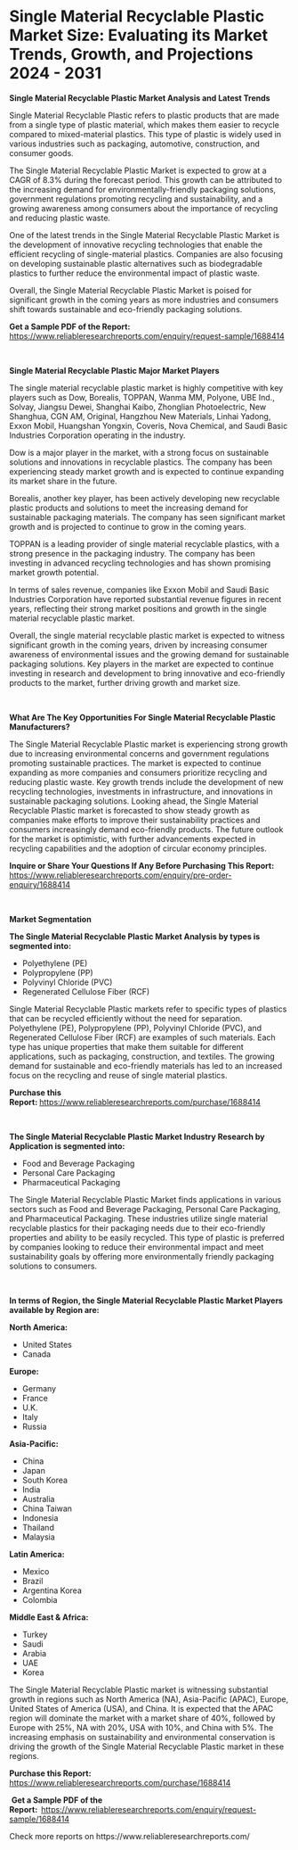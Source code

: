 <p><h1>Single Material Recyclable Plastic Market Size: Evaluating its Market Trends, Growth, and Projections 2024 - 2031</h1></p><p><strong>Single Material Recyclable Plastic Market Analysis and Latest Trends</strong></p>
<p><p>Single Material Recyclable Plastic refers to plastic products that are made from a single type of plastic material, which makes them easier to recycle compared to mixed-material plastics. This type of plastic is widely used in various industries such as packaging, automotive, construction, and consumer goods.</p><p>The Single Material Recyclable Plastic Market is expected to grow at a CAGR of 8.3% during the forecast period. This growth can be attributed to the increasing demand for environmentally-friendly packaging solutions, government regulations promoting recycling and sustainability, and a growing awareness among consumers about the importance of recycling and reducing plastic waste.</p><p>One of the latest trends in the Single Material Recyclable Plastic Market is the development of innovative recycling technologies that enable the efficient recycling of single-material plastics. Companies are also focusing on developing sustainable plastic alternatives such as biodegradable plastics to further reduce the environmental impact of plastic waste.</p><p>Overall, the Single Material Recyclable Plastic Market is poised for significant growth in the coming years as more industries and consumers shift towards sustainable and eco-friendly packaging solutions.</p></p>
<p><strong>Get a Sample PDF of the Report:&nbsp;</strong> <a href="https://www.reliableresearchreports.com/enquiry/request-sample/1688414">https://www.reliableresearchreports.com/enquiry/request-sample/1688414</a></p>
<p>&nbsp;</p>
<p><strong>Single Material Recyclable Plastic Major Market Players</strong></p>
<p><p>The single material recyclable plastic market is highly competitive with key players such as Dow, Borealis, TOPPAN, Wanma MM, Polyone, UBE Ind., Solvay, Jiangsu Dewei, Shanghai Kaibo, Zhonglian Photoelectric, New Shanghua, CGN AM, Original, Hangzhou New Materials, Linhai Yadong, Exxon Mobil, Huangshan Yongxin, Coveris, Nova Chemical, and Saudi Basic Industries Corporation operating in the industry.</p><p>Dow is a major player in the market, with a strong focus on sustainable solutions and innovations in recyclable plastics. The company has been experiencing steady market growth and is expected to continue expanding its market share in the future.</p><p>Borealis, another key player, has been actively developing new recyclable plastic products and solutions to meet the increasing demand for sustainable packaging materials. The company has seen significant market growth and is projected to continue to grow in the coming years.</p><p>TOPPAN is a leading provider of single material recyclable plastics, with a strong presence in the packaging industry. The company has been investing in advanced recycling technologies and has shown promising market growth potential.</p><p>In terms of sales revenue, companies like Exxon Mobil and Saudi Basic Industries Corporation have reported substantial revenue figures in recent years, reflecting their strong market positions and growth in the single material recyclable plastic market.</p><p>Overall, the single material recyclable plastic market is expected to witness significant growth in the coming years, driven by increasing consumer awareness of environmental issues and the growing demand for sustainable packaging solutions. Key players in the market are expected to continue investing in research and development to bring innovative and eco-friendly products to the market, further driving growth and market size.</p></p>
<p>&nbsp;</p>
<p><strong>What Are The Key Opportunities For Single Material Recyclable Plastic Manufacturers?</strong></p>
<p><p>The Single Material Recyclable Plastic market is experiencing strong growth due to increasing environmental concerns and government regulations promoting sustainable practices. The market is expected to continue expanding as more companies and consumers prioritize recycling and reducing plastic waste. Key growth trends include the development of new recycling technologies, investments in infrastructure, and innovations in sustainable packaging solutions. Looking ahead, the Single Material Recyclable Plastic market is forecasted to show steady growth as companies make efforts to improve their sustainability practices and consumers increasingly demand eco-friendly products. The future outlook for the market is optimistic, with further advancements expected in recycling capabilities and the adoption of circular economy principles.</p></p>
<p><strong>Inquire or Share Your Questions If Any Before Purchasing This Report:</strong> <a href="https://www.reliableresearchreports.com/enquiry/pre-order-enquiry/1688414">https://www.reliableresearchreports.com/enquiry/pre-order-enquiry/1688414</a></p>
<p>&nbsp;</p>
<p><strong>Market Segmentation</strong></p>
<p><strong>The Single Material Recyclable Plastic Market Analysis by types is segmented into:</strong></p>
<p><ul><li>Polyethylene (PE)</li><li>Polypropylene (PP)</li><li>Polyvinyl Chloride (PVC)</li><li>Regenerated Cellulose Fiber (RCF)</li></ul></p>
<p><p>Single Material Recyclable Plastic markets refer to specific types of plastics that can be recycled efficiently without the need for separation. Polyethylene (PE), Polypropylene (PP), Polyvinyl Chloride (PVC), and Regenerated Cellulose Fiber (RCF) are examples of such materials. Each type has unique properties that make them suitable for different applications, such as packaging, construction, and textiles. The growing demand for sustainable and eco-friendly materials has led to an increased focus on the recycling and reuse of single material plastics.</p></p>
<p><strong>Purchase this Report:&nbsp;</strong><a href="https://www.reliableresearchreports.com/purchase/1688414">https://www.reliableresearchreports.com/purchase/1688414</a></p>
<p>&nbsp;</p>
<p><strong>The Single Material Recyclable Plastic Market Industry Research by Application is segmented into:</strong></p>
<p><ul><li>Food and Beverage Packaging</li><li>Personal Care Packaging</li><li>Pharmaceutical Packaging</li></ul></p>
<p><p>The Single Material Recyclable Plastic Market finds applications in various sectors such as Food and Beverage Packaging, Personal Care Packaging, and Pharmaceutical Packaging. These industries utilize single material recyclable plastics for their packaging needs due to their eco-friendly properties and ability to be easily recycled. This type of plastic is preferred by companies looking to reduce their environmental impact and meet sustainability goals by offering more environmentally friendly packaging solutions to consumers.</p></p>
<p>&nbsp;</p>
<p><strong>In terms of Region, the Single Material Recyclable Plastic Market Players available by Region are:</strong></p>
<p>
    <p> <strong> North America: </strong>
        <ul>
            <li>United States</li>
            <li>Canada</li>
        </ul>
        </p> 
    <p> <strong> Europe: </strong>
        <ul>
            <li>Germany</li>
            <li>France</li>
            <li>U.K.</li>
            <li>Italy</li>
            <li>Russia</li>
        </ul>
        </p> 
    <p> <strong> Asia-Pacific: </strong>
        <ul>
            <li>China</li>
            <li>Japan</li>
            <li>South Korea</li>
            <li>India</li>
            <li>Australia</li>
            <li>China Taiwan</li>
            <li>Indonesia</li>
            <li>Thailand</li>
            <li>Malaysia</li>
        </ul>
        </p> 
    <p> <strong> Latin America: </strong>
        <ul>
            <li>Mexico</li>
            <li>Brazil</li>
            <li>Argentina Korea</li>
            <li>Colombia</li>
        </ul>
        </p> 
    <p> <strong> Middle East & Africa: </strong>
        <ul>
            <li>Turkey</li>
            <li>Saudi</li>
            <li>Arabia</li>
            <li>UAE</li>
            <li>Korea</li>
        </ul>
    </p>
    </p>
<p><p>The Single Material Recyclable Plastic market is witnessing substantial growth in regions such as North America (NA), Asia-Pacific (APAC), Europe, United States of America (USA), and China. It is expected that the APAC region will dominate the market with a market share of 40%, followed by Europe with 25%, NA with 20%, USA with 10%, and China with 5%. The increasing emphasis on sustainability and environmental conservation is driving the growth of the Single Material Recyclable Plastic market in these regions.</p></p>
<p><strong>Purchase this Report: </strong><a href="https://www.reliableresearchreports.com/purchase/1688414">https://www.reliableresearchreports.com/purchase/1688414</a></p>
<p>&nbsp;<strong>Get a Sample PDF of the Report:&nbsp;&nbsp;</strong><a href="https://www.reliableresearchreports.com/enquiry/request-sample/1688414">https://www.reliableresearchreports.com/enquiry/request-sample/1688414</a></p>
<p><strong></strong></p>
<p>Check more reports on https://www.reliableresearchreports.com/</p>